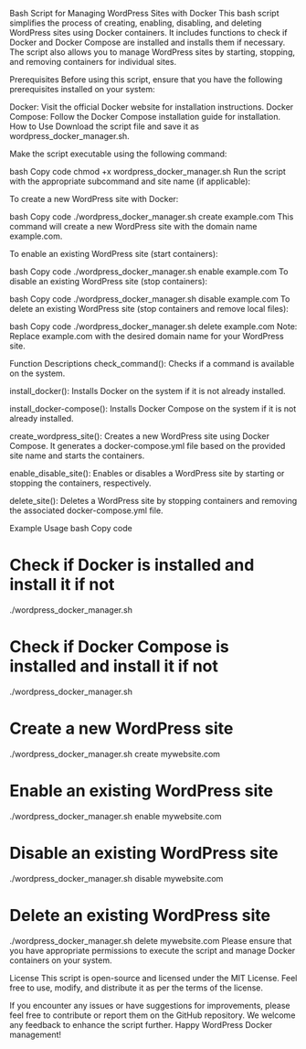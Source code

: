Bash Script for Managing WordPress Sites with Docker
This bash script simplifies the process of creating, enabling, disabling, and deleting WordPress sites using Docker containers. It includes functions to check if Docker and Docker Compose are installed and installs them if necessary. The script also allows you to manage WordPress sites by starting, stopping, and removing containers for individual sites.

Prerequisites
Before using this script, ensure that you have the following prerequisites installed on your system:

Docker: Visit the official Docker website for installation instructions.
Docker Compose: Follow the Docker Compose installation guide for installation.
How to Use
Download the script file and save it as wordpress_docker_manager.sh.

Make the script executable using the following command:

bash
Copy code
chmod +x wordpress_docker_manager.sh
Run the script with the appropriate subcommand and site name (if applicable):

To create a new WordPress site with Docker:

bash
Copy code
./wordpress_docker_manager.sh create example.com
This command will create a new WordPress site with the domain name example.com.

To enable an existing WordPress site (start containers):

bash
Copy code
./wordpress_docker_manager.sh enable example.com
To disable an existing WordPress site (stop containers):

bash
Copy code
./wordpress_docker_manager.sh disable example.com
To delete an existing WordPress site (stop containers and remove local files):

bash
Copy code
./wordpress_docker_manager.sh delete example.com
Note: Replace example.com with the desired domain name for your WordPress site.

Function Descriptions
check_command(): Checks if a command is available on the system.

install_docker(): Installs Docker on the system if it is not already installed.

install_docker-compose(): Installs Docker Compose on the system if it is not already installed.

create_wordpress_site(): Creates a new WordPress site using Docker Compose. It generates a docker-compose.yml file based on the provided site name and starts the containers.

enable_disable_site(): Enables or disables a WordPress site by starting or stopping the containers, respectively.

delete_site(): Deletes a WordPress site by stopping containers and removing the associated docker-compose.yml file.

Example Usage
bash
Copy code
# Check if Docker is installed and install it if not
./wordpress_docker_manager.sh

# Check if Docker Compose is installed and install it if not
./wordpress_docker_manager.sh

# Create a new WordPress site
./wordpress_docker_manager.sh create mywebsite.com

# Enable an existing WordPress site
./wordpress_docker_manager.sh enable mywebsite.com

# Disable an existing WordPress site
./wordpress_docker_manager.sh disable mywebsite.com

# Delete an existing WordPress site
./wordpress_docker_manager.sh delete mywebsite.com
Please ensure that you have appropriate permissions to execute the script and manage Docker containers on your system.

License
This script is open-source and licensed under the MIT License. Feel free to use, modify, and distribute it as per the terms of the license.

If you encounter any issues or have suggestions for improvements, please feel free to contribute or report them on the GitHub repository. We welcome any feedback to enhance the script further. Happy WordPress Docker management!
